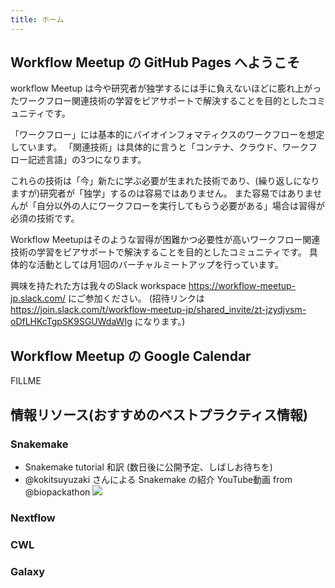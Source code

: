 ```yaml
---
title: ホーム
---
```


## Workflow Meetup の GitHub Pages へようこそ

workflow Meetup は今や研究者が独学するには手に負えないほどに膨れ上がったワークフロー関連技術の学習をピアサポートで解決することを目的としたコミュニティです。

「ワークフロー」には基本的にバイオインフォマティクスのワークフローを想定しています。
「関連技術」は具体的に言うと「コンテナ、クラウド、ワークフロー記述言語」の3つになります。

これらの技術は「今」新たに学ぶ必要が生まれた技術であり、(繰り返しになりますが)研究者が「独学」するのは容易ではありません。
また容易ではありませんが「自分以外の人にワークフローを実行してもらう必要がある」場合は習得が必須の技術です。

Workflow Meetupはそのような習得が困難かつ必要性が高いワークフロー関連技術の学習をピアサポートで解決することを目的としたコミュニティです。
具体的な活動としては月1回のバーチャルミートアップを行っています。

興味を持たれた方は我々のSlack workspace https://workflow-meetup-jp.slack.com/ にご参加ください。
(招待リンクは https://join.slack.com/t/workflow-meetup-jp/shared_invite/zt-jzydjvsm-oDfLHKcTgpSK9SGUWdaWIg になります。)

## Workflow Meetup の Google Calendar

FILLME

## 情報リソース(おすすめのベストプラクティス情報)

### Snakemake

- Snakemake tutorial 和訳 (数日後に公開予定、しばしお待ちを)
- @kokitsuyuzaki さんによる Snakemake の紹介 YouTube動画 from @biopackathon
  [![](http://img.youtube.com/vi/j9l8u1w3840/0.jpg)](http://www.youtube.com/watch?v=j9l8u1w3840 "snakemakeの紹介@antiplastics")

### Nextflow

### CWL

### Galaxy
